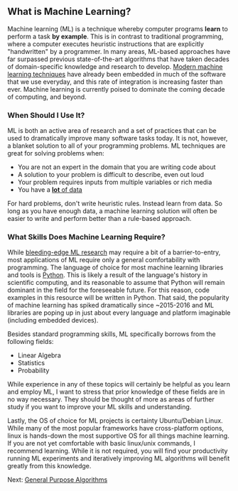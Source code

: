 ## What is Machine Learning?

Machine learning (ML) is a technique whereby computer programs **learn** to perform a task **by example**. This is in contrast to traditional programming, where a computer executes heuristic instructions that are explicitly "handwritten" by a programmer. In many areas, ML-based approaches have far surpassed previous state-of-the-art algorithms that have taken decades of domain-specific knowledge and research to develop. [Modern machine learning techniques](neural-networks-and-deep-learning.html) have already been embedded in much of the software that we use everyday, and this rate of integration is increasing faster than ever. Machine learning is currently poised to dominate the coming decade of computing, and beyond. 

### When Should I Use It?

ML is both an active area of research and a set of practices that can be used to dramatically improve many software tasks today. It is not, however, a blanket solution to all of your programming problems. ML techniques are great for solving problems when:

- You are not an expert in the domain that you are writing code about
- A solution to your problem is difficult to describe, even out loud
- Your problem requires inputs from multiple variables or rich media
- You have a [**lot** of data](data-is-key.html)

For hard problems, don't write heuristic rules. Instead learn from data. So long as you have enough data, a machine learning solution will often be easier to write and perform better than a rule-based approach.

### What Skills Does Machine Learning Require?

While [bleeding-edge ML research](https://arxiv.org/list/stat.ML/pastweek) may require a bit of a barrier-to-entry, most applications of ML require only a general comfortability with programming. The language of choice for most machine learning libraries and tools is [Python](https://learnxinyminutes.com/docs/python/). This is likely a result of the language's history in scientific computing, and its reasonable to assume that Python will remain dominant in the field for the foreseeable future. For this reason, code examples in this resource will be written in Python. That said, the popularity of machine learning has spiked dramatically since ~2015-2016 and ML libraries are poping up in just about every language and platform imaginable (including embedded devices).

Besides standard programming skills, ML specifically borrows from the following fields:

- Linear Algebra
- Statistics
- Probability

While experience in any of these topics will certainly be helpful as you learn and employ ML, I want to stress that prior knowledge of these fields are in no way necessary. They should be thought of more as areas of further study if you want to improve your ML skills and understanding.

Lastly, the OS of choice for ML projects is certainty Ubuntu/Debian Linux. While many of the most popular frameworks have cross-platform options, linux is hands-down the most supportive OS for all things machine learning. If you are not yet comfortable with basic linux/unix commands, I recommend learning. While it is not required, you will find your productivity running ML experiments and iteratively improving ML algorithms will benefit greatly from this knowledge.

Next: [General Purpose Algorithms](general-purpose-algorithms.html)
